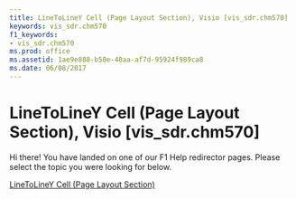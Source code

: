 ```yaml
---
title: LineToLineY Cell (Page Layout Section), Visio [vis_sdr.chm570]
keywords: vis_sdr.chm570
f1_keywords:
- vis_sdr.chm570
ms.prod: office
ms.assetid: 1ae9e888-b50e-40aa-af7d-95924f989ca8
ms.date: 06/08/2017
---
```



# LineToLineY Cell (Page Layout Section), Visio [vis_sdr.chm570]

Hi there! You have landed on one of our F1 Help redirector pages. Please select the topic you were looking for below.

[LineToLineY Cell (Page Layout Section)](http://msdn.microsoft.com/library/db9a8232-25c5-7087-2ae9-50470d0cf16e%28Office.15%29.aspx)

